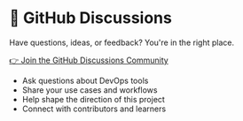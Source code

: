 # 💬 GitHub Discussions

Have questions, ideas, or feedback? You're in the right place.

[👉 Join the GitHub Discussions Community](https://github.com/devops-den/articles/discussions)

- Ask questions about DevOps tools
- Share your use cases and workflows
- Help shape the direction of this project
- Connect with contributors and learners
